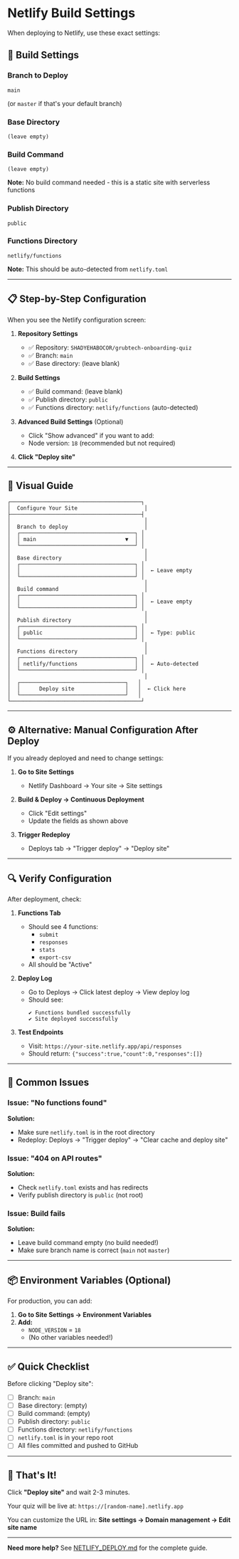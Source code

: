 # Netlify Build Settings

When deploying to Netlify, use these exact settings:

## 🔧 Build Settings

### Branch to Deploy
```
main
```
(or `master` if that's your default branch)

### Base Directory
```
(leave empty)
```

### Build Command
```
(leave empty)
```
**Note:** No build command needed - this is a static site with serverless functions

### Publish Directory
```
public
```

### Functions Directory
```
netlify/functions
```
**Note:** This should be auto-detected from `netlify.toml`

---

## 📋 Step-by-Step Configuration

When you see the Netlify configuration screen:

1. **Repository Settings**
   - ✅ Repository: `SHADYEHABOCOR/grubtech-onboarding-quiz`
   - ✅ Branch: `main`
   - ✅ Base directory: (leave blank)

2. **Build Settings**
   - ✅ Build command: (leave blank)
   - ✅ Publish directory: `public`
   - ✅ Functions directory: `netlify/functions` (auto-detected)

3. **Advanced Build Settings** (Optional)
   - Click "Show advanced" if you want to add:
   - Node version: `18` (recommended but not required)

4. **Click "Deploy site"**

---

## 🎯 Visual Guide

```
┌─────────────────────────────────────────┐
│  Configure Your Site                     │
├─────────────────────────────────────────┤
│                                          │
│  Branch to deploy                        │
│  ┌────────────────────────────────────┐ │
│  │ main                            ▼  │ │
│  └────────────────────────────────────┘ │
│                                          │
│  Base directory                          │
│  ┌────────────────────────────────────┐ │
│  │                                    │ │  ← Leave empty
│  └────────────────────────────────────┘ │
│                                          │
│  Build command                           │
│  ┌────────────────────────────────────┐ │
│  │                                    │ │  ← Leave empty
│  └────────────────────────────────────┘ │
│                                          │
│  Publish directory                       │
│  ┌────────────────────────────────────┐ │
│  │ public                             │ │  ← Type: public
│  └────────────────────────────────────┘ │
│                                          │
│  Functions directory                     │
│  ┌────────────────────────────────────┐ │
│  │ netlify/functions                  │ │  ← Auto-detected
│  └────────────────────────────────────┘ │
│                                          │
│  ┌─────────────────────────────────┐   │
│  │      Deploy site                │   │  ← Click here
│  └─────────────────────────────────┘   │
└─────────────────────────────────────────┘
```

---

## ⚙️ Alternative: Manual Configuration After Deploy

If you already deployed and need to change settings:

1. **Go to Site Settings**
   - Netlify Dashboard → Your site → Site settings

2. **Build & Deploy → Continuous Deployment**
   - Click "Edit settings"
   - Update the fields as shown above

3. **Trigger Redeploy**
   - Deploys tab → "Trigger deploy" → "Deploy site"

---

## 🔍 Verify Configuration

After deployment, check:

1. **Functions Tab**
   - Should see 4 functions:
     - `submit`
     - `responses`
     - `stats`
     - `export-csv`
   - All should be "Active"

2. **Deploy Log**
   - Go to Deploys → Click latest deploy → View deploy log
   - Should see:
     ```
     ✔ Functions bundled successfully
     ✔ Site deployed successfully
     ```

3. **Test Endpoints**
   - Visit: `https://your-site.netlify.app/api/responses`
   - Should return: `{"success":true,"count":0,"responses":[]}`

---

## 🐛 Common Issues

### Issue: "No functions found"
**Solution:**
- Make sure `netlify.toml` is in the root directory
- Redeploy: Deploys → "Trigger deploy" → "Clear cache and deploy site"

### Issue: "404 on API routes"
**Solution:**
- Check `netlify.toml` exists and has redirects
- Verify publish directory is `public` (not root)

### Issue: Build fails
**Solution:**
- Leave build command empty (no build needed!)
- Make sure branch name is correct (`main` not `master`)

---

## 📦 Environment Variables (Optional)

For production, you can add:

1. **Go to Site Settings → Environment Variables**
2. **Add:**
   - `NODE_VERSION` = `18`
   - (No other variables needed!)

---

## ✅ Quick Checklist

Before clicking "Deploy site":

- [ ] Branch: `main`
- [ ] Base directory: (empty)
- [ ] Build command: (empty)
- [ ] Publish directory: `public`
- [ ] Functions directory: `netlify/functions`
- [ ] `netlify.toml` is in your repo root
- [ ] All files committed and pushed to GitHub

---

## 🚀 That's It!

Click **"Deploy site"** and wait 2-3 minutes.

Your quiz will be live at: `https://[random-name].netlify.app`

You can customize the URL in: **Site settings → Domain management → Edit site name**

---

**Need more help?** See [NETLIFY_DEPLOY.md](NETLIFY_DEPLOY.md) for the complete guide.
